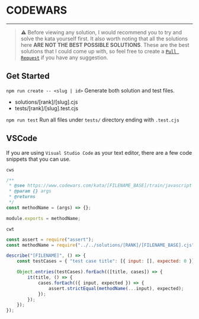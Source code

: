 # CODEWARS

---

> :warning: Before viewing any solution, I would recommend you to try and solve
> the kata yourself first. It also worth noting that all the solutions here
> **ARE NOT THE BEST POSSIBLE SOLUTIONS**. These are the best solutions that I
> could come up with, so feel free to create a
> [`Pull Request`](https://github.com/K3NZ11/codewars/pulls) if you have any
> suggestion.

## Get Started

`npm run create -- <slug | id>` Generate both solution and test files.

-   solutions/[rank]/[slug].cjs
-   tests/[rank]/[slug].test.cjs

`npm run test` Run all files under `tests/` directory ending with `.test.cjs`

## VSCode

If you are using `Visual Studio Code` as your text editor, there are a few code
snippets that you can use.

`cws`

```javascript
/**
 * @see https://www.codewars.com/kata/[FILENAME_BASE]/train/javascript
 * @param {} args
 * @returns
 */
const methodName = (args) => {};

module.exports = methodName;
```

`cwt`

```javascript
const assert = require("assert");
const methodName = require("../../solutions/[RANK]/[FILENAME_BASE].cjs");

describe("[FILENAME]", () => {
    const testCases = { "test case title": [{ input: [], expected: 0 }] };

    Object.entries(testCases).forEach(([title, cases]) => {
        it(title, () => {
            cases.forEach(({ input, expected }) => {
                assert.strictEqual(methodName(...input), expected);
            });
        });
    });
});
```
